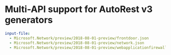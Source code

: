 # Multi-API support for AutoRest v3 generators

``` yaml $(enable-multi-api)
input-file:
  - Microsoft.Network/preview/2018-08-01-preview/frontdoor.json
  - Microsoft.Network/preview/2018-08-01-preview/network.json
  - Microsoft.Network/preview/2018-08-01-preview/webapplicationfirewall.json
```
